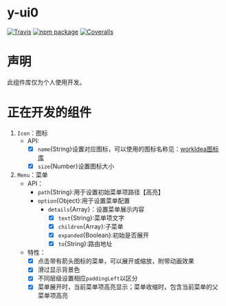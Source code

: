 # y-ui0

[![Travis][build-badge]][build]
[![npm package][npm-badge]][npm]
[![Coveralls][coveralls-badge]][coveralls]

[build-badge]: https://img.shields.io/travis/user/repo/master.png?style=flat-square
[build]: https://travis-ci.org/user/repo

[npm-badge]: https://img.shields.io/npm/v/npm-package.png?style=flat-square
[npm]: https://www.npmjs.org/package/npm-package

[coveralls-badge]: https://img.shields.io/coveralls/user/repo/master.png?style=flat-square
[coveralls]: https://coveralls.io/github/user/repo

# 声明
此组件库仅为个人使用开发。

# 正在开发的组件
1. `Icon`：图标
    - API:
        - [x] `name`{String}设置对应图标，可以使用的图标名称见：[workIdea图标库](https://www.iconfont.cn/manage/index?spm=a313x.7781069.1998910419.db775f1f3&manage_type=myprojects&projectId=1256398&keyword=&project_type=&page=)
        - [x] `size`{Number}设置图标大小     
2. `Menu`：菜单
    - API：
        - `path`{String}:用于设置初始菜单项路径【高亮】
        - `option`{Object}:用于设置菜单配置
            - `details`{Array}：设置菜单展示内容
                - [x] `text`{String}:菜单项文字
                - [x] `children`{Array}:子菜单
                - [x] `expanded`{Boolean}:初始是否展开
                - [x] `to`{String}:路由地址
    - 特性：
        - [x] 点击带有箭头图标的菜单，可以展开或缩放，附带动画效果
        - [x] 滑过显示背景色
        - [x] 不同层级设置相应`paddingLeft`以区分
        - [x] 菜单展开时，当前菜单项高亮显示；菜单收缩时，包含当前菜单的父菜单项高亮